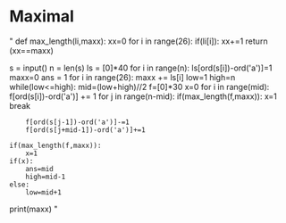 # Maximal

"
def max_length(li,maxx):
	xx=0
	for i in range(26):
		if(li[i]):
			xx+=1
	return (xx==maxx)


s = input() 
n = len(s)
ls = [0]*40
for i in range(n):
	ls[ord(s[i])-ord('a')]=1
maxx=0
ans = 1
for i in range(26):
	maxx += ls[i]
low=1
high=n
while(low<=high):
	mid=(low+high)//2
	f=[0]*30
	x=0
	for i in range(mid):
		f[ord(s[i])-ord('a')] += 1
	for j in range(n-mid):
		if(max_length(f,maxx)):
			x=1
			break

		f[ord(s[j-1])-ord('a')]-=1
		f[ord(s[j+mid-1])-ord('a')]+=1

	if(max_length(f,maxx)):
		x=1
	if(x):
		ans=mid
		high=mid-1
	else:
		low=mid+1

print(maxx)
"
